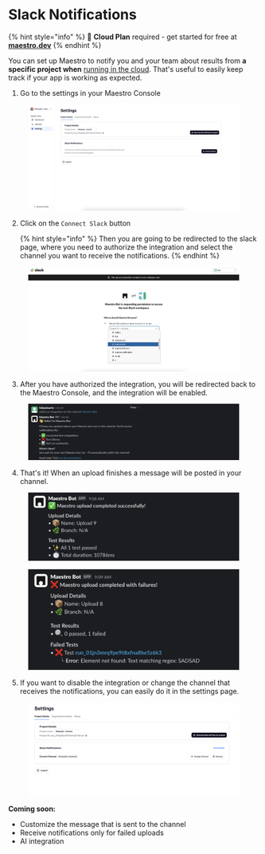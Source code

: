 # Slack Notifications

{% hint style="info" %}
🚀 **Cloud Plan** required - get started for free at [**maestro.dev**](https://www.maestro.dev/)
{% endhint %}

You can set up Maestro to notify you and your team about results from **a specific project when** [running in the cloud](../run-maestro-tests-in-the-cloud.md). That's useful to easily keep track if your app is working as expected.

1. Go to the settings in your Maestro Console

<figure><img src="../../.gitbook/assets/robin-console-settings.png" alt=""><figcaption></figcaption></figure>

2.  Click on the `Connect Slack` button

    {% hint style="info" %}
    Then you are going to be redirected to the slack page, where you need to authorize the integration and select the channel you want to receive the notifications.
    {% endhint %}

<figure><img src="../../.gitbook/assets/slack-integration-redirect.png" alt=""><figcaption></figcaption></figure>

3. After you have authorized the integration, you will be redirected back to the Maestro Console, and the integration will be enabled.

<figure><img src="../../.gitbook/assets/slack-bot-onboarding.png" alt=""><figcaption></figcaption></figure>

4. That's it! When an upload finishes a message will be posted in your channel.

<figure><img src="../../.gitbook/assets/slack-bot-successful-upload.png" alt=""><figcaption></figcaption></figure>

<figure><img src="../../.gitbook/assets/slack-bot-failure-upload.png" alt=""><figcaption></figcaption></figure>

5. If you want to disable the integration or change the channel that receives the notifications, you can easily do it in the settings page.

<figure><img src="../../.gitbook/assets/settings-update-slack-bot.png" alt=""><figcaption></figcaption></figure>

**Coming soon:**

* Customize the message that is sent to the channel
* Receive notifications only for failed uploads
* AI integration
